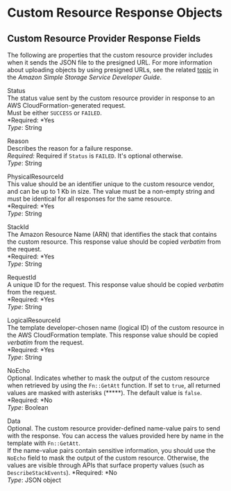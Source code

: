 # Custom Resource Response Objects<a name="crpg-ref-responses"></a>

## Custom Resource Provider Response Fields<a name="crpg-ref-responses-fields"></a>

The following are properties that the custom resource provider includes when it sends the JSON file to the presigned URL\. For more information about uploading objects by using presigned URLs, see the related [topic](http://docs.aws.amazon.com/AmazonS3/latest/dev/PresignedUrlUploadObject.html) in the *Amazon Simple Storage Service Developer Guide*\.

Status  
The status value sent by the custom resource provider in response to an AWS CloudFormation\-generated request\.  
Must be either `SUCCESS` or `FAILED`\.  
*Required: *Yes  
*Type*: String

Reason  
Describes the reason for a failure response\.  
*Required:* Required if `Status` is `FAILED`\. It's optional otherwise\.  
*Type*: String

PhysicalResourceId  
This value should be an identifier unique to the custom resource vendor, and can be up to 1 Kb in size\. The value must be a non\-empty string and must be identical for all responses for the same resource\.  
*Required: *Yes  
*Type*: String

StackId  
The Amazon Resource Name \(ARN\) that identifies the stack that contains the custom resource\. This response value should be copied *verbatim* from the request\.  
*Required: *Yes  
*Type*: String

RequestId  
A unique ID for the request\. This response value should be copied *verbatim* from the request\.  
*Required: *Yes  
*Type*: String

LogicalResourceId  
The template developer\-chosen name \(logical ID\) of the custom resource in the AWS CloudFormation template\. This response value should be copied *verbatim* from the request\.  
*Required: *Yes  
*Type*: String

NoEcho  
Optional\. Indicates whether to mask the output of the custom resource when retrieved by using the `Fn::GetAtt` function\. If set to `true`, all returned values are masked with asterisks \(\*\*\*\*\*\)\. The default value is `false`\.  
*Required: *No  
*Type*: Boolean

Data  
Optional\. The custom resource provider\-defined name\-value pairs to send with the response\. You can access the values provided here by name in the template with `Fn::GetAtt`\.  
If the name\-value pairs contain sensitive information, you should use the `NoEcho` field to mask the output of the custom resource\. Otherwise, the values are visible through APIs that surface property values \(such as `DescribeStackEvents`\)\.
*Required: *No  
*Type*: JSON object